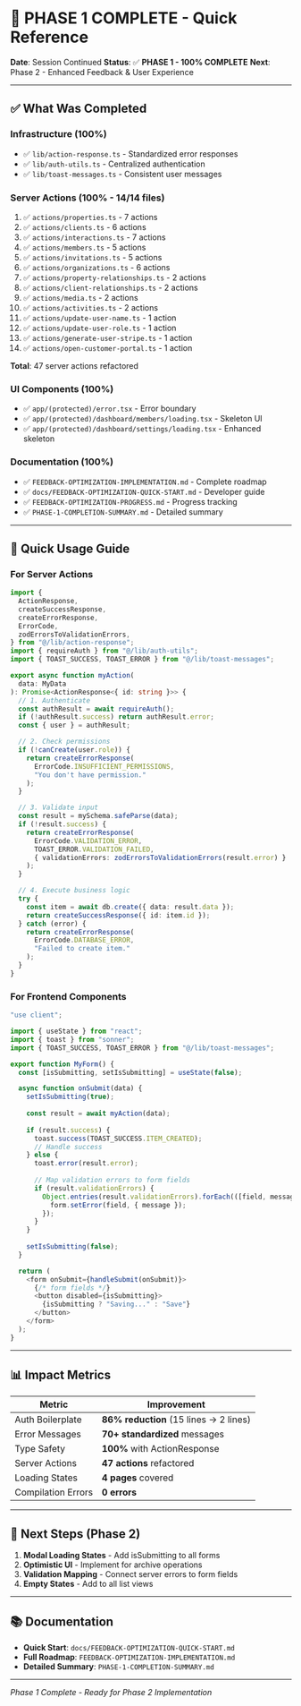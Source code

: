 # 🎉 PHASE 1 COMPLETE - Quick Reference

**Date**: Session Continued
**Status**: ✅ **PHASE 1 - 100% COMPLETE**
**Next**: Phase 2 - Enhanced Feedback & User Experience

---

## ✅ What Was Completed

### Infrastructure (100%)
- ✅ `lib/action-response.ts` - Standardized error responses
- ✅ `lib/auth-utils.ts` - Centralized authentication  
- ✅ `lib/toast-messages.ts` - Consistent user messages

### Server Actions (100% - 14/14 files)
1. ✅ `actions/properties.ts` - 7 actions
2. ✅ `actions/clients.ts` - 6 actions
3. ✅ `actions/interactions.ts` - 7 actions
4. ✅ `actions/members.ts` - 5 actions
5. ✅ `actions/invitations.ts` - 5 actions
6. ✅ `actions/organizations.ts` - 6 actions
7. ✅ `actions/property-relationships.ts` - 2 actions
8. ✅ `actions/client-relationships.ts` - 2 actions
9. ✅ `actions/media.ts` - 2 actions
10. ✅ `actions/activities.ts` - 2 actions
11. ✅ `actions/update-user-name.ts` - 1 action
12. ✅ `actions/update-user-role.ts` - 1 action
13. ✅ `actions/generate-user-stripe.ts` - 1 action
14. ✅ `actions/open-customer-portal.ts` - 1 action

**Total**: 47 server actions refactored

### UI Components (100%)
- ✅ `app/(protected)/error.tsx` - Error boundary
- ✅ `app/(protected)/dashboard/members/loading.tsx` - Skeleton UI
- ✅ `app/(protected)/dashboard/settings/loading.tsx` - Enhanced skeleton

### Documentation (100%)
- ✅ `FEEDBACK-OPTIMIZATION-IMPLEMENTATION.md` - Complete roadmap
- ✅ `docs/FEEDBACK-OPTIMIZATION-QUICK-START.md` - Developer guide
- ✅ `FEEDBACK-OPTIMIZATION-PROGRESS.md` - Progress tracking
- ✅ `PHASE-1-COMPLETION-SUMMARY.md` - Detailed summary

---

## 📝 Quick Usage Guide

### For Server Actions

```typescript
import {
  ActionResponse,
  createSuccessResponse,
  createErrorResponse,
  ErrorCode,
  zodErrorsToValidationErrors,
} from "@/lib/action-response";
import { requireAuth } from "@/lib/auth-utils";
import { TOAST_SUCCESS, TOAST_ERROR } from "@/lib/toast-messages";

export async function myAction(
  data: MyData
): Promise<ActionResponse<{ id: string }>> {
  // 1. Authenticate
  const authResult = await requireAuth();
  if (!authResult.success) return authResult.error;
  const { user } = authResult;

  // 2. Check permissions
  if (!canCreate(user.role)) {
    return createErrorResponse(
      ErrorCode.INSUFFICIENT_PERMISSIONS,
      "You don't have permission."
    );
  }

  // 3. Validate input
  const result = mySchema.safeParse(data);
  if (!result.success) {
    return createErrorResponse(
      ErrorCode.VALIDATION_ERROR,
      TOAST_ERROR.VALIDATION_FAILED,
      { validationErrors: zodErrorsToValidationErrors(result.error) }
    );
  }

  // 4. Execute business logic
  try {
    const item = await db.create({ data: result.data });
    return createSuccessResponse({ id: item.id });
  } catch (error) {
    return createErrorResponse(
      ErrorCode.DATABASE_ERROR,
      "Failed to create item."
    );
  }
}
```

### For Frontend Components

```typescript
"use client";

import { useState } from "react";
import { toast } from "sonner";
import { TOAST_SUCCESS, TOAST_ERROR } from "@/lib/toast-messages";

export function MyForm() {
  const [isSubmitting, setIsSubmitting] = useState(false);

  async function onSubmit(data) {
    setIsSubmitting(true);
    
    const result = await myAction(data);
    
    if (result.success) {
      toast.success(TOAST_SUCCESS.ITEM_CREATED);
      // Handle success
    } else {
      toast.error(result.error);
      
      // Map validation errors to form fields
      if (result.validationErrors) {
        Object.entries(result.validationErrors).forEach(([field, message]) => {
          form.setError(field, { message });
        });
      }
    }
    
    setIsSubmitting(false);
  }

  return (
    <form onSubmit={handleSubmit(onSubmit)}>
      {/* form fields */}
      <button disabled={isSubmitting}>
        {isSubmitting ? "Saving..." : "Save"}
      </button>
    </form>
  );
}
```

---

## 📊 Impact Metrics

| Metric | Improvement |
|--------|-------------|
| Auth Boilerplate | **86% reduction** (15 lines → 2 lines) |
| Error Messages | **70+ standardized** messages |
| Type Safety | **100%** with ActionResponse<T> |
| Server Actions | **47 actions** refactored |
| Loading States | **4 pages** covered |
| Compilation Errors | **0 errors** |

---

## 🚀 Next Steps (Phase 2)

1. **Modal Loading States** - Add isSubmitting to all forms
2. **Optimistic UI** - Implement for archive operations
3. **Validation Mapping** - Connect server errors to form fields
4. **Empty States** - Add to all list views

---

## 📚 Documentation

- **Quick Start**: `docs/FEEDBACK-OPTIMIZATION-QUICK-START.md`
- **Full Roadmap**: `FEEDBACK-OPTIMIZATION-IMPLEMENTATION.md`
- **Detailed Summary**: `PHASE-1-COMPLETION-SUMMARY.md`

---

*Phase 1 Complete - Ready for Phase 2 Implementation*
